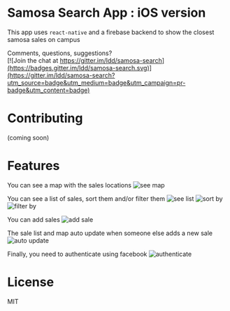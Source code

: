 # Samosa Search App : iOS version

This app uses `react-native` and a firebase backend to show the closest samosa sales on campus

Comments, questions, suggestions?  
[![Join the chat at https://gitter.im/ldd/samosa-search](https://badges.gitter.im/ldd/samosa-search.svg)](https://gitter.im/ldd/samosa-search?utm_source=badge&utm_medium=badge&utm_campaign=pr-badge&utm_content=badge)


# Contributing
(coming soon)
# Features

You can see a map with the sales locations
![see map](https://giant.gfycat.com/DismalMenacingKillerwhale.gif)


You can see a list of sales, sort them and/or filter them
![see list](https://zippy.gfycat.com/MenacingSelfassuredAsianwaterbuffalo.gif)
![sort by](https://zippy.gfycat.com/AccomplishedBabyishCattle.gif)
![filter by](https://zippy.gfycat.com/FocusedVerifiableGangesdolphin.gif)


You can add sales
![add sale](https://fat.gfycat.com/GleefulFaintFoxterrier.gif)


The sale list and map auto update when someone else adds a new sale
![auto update](https://zippy.gfycat.com/WeeklyAshamedGonolek.gif)


Finally, you need to authenticate using facebook
![authenticate](https://fat.gfycat.com/OrangeMiniatureAntelopegroundsquirrel.gif)


# License
MIT
